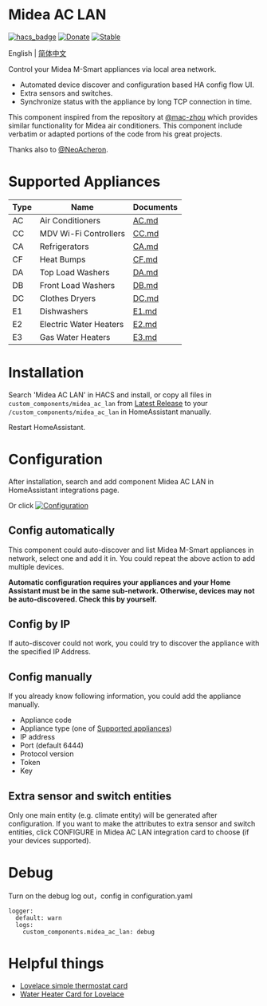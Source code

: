# Midea AC LAN
[![hacs_badge](https://img.shields.io/badge/HACS-Default-blue.svg)](https://github.com/hacs/integration)
[![Donate](https://img.shields.io/badge/donate-BuyMeCoffee-blue.svg)](https://www.buymeacoffee.com/georgezhao2010)
[![Stable](https://img.shields.io/github/v/release/georgezhao2010/midea_ac_lan)](https://github.com/georgezhao2010/midea_ac_lan/releases/latest)

English | [简体中文](https://github.com/georgezhao2010/midea_ac_lan/blob/master/README_hans.md)

Control your Midea M-Smart appliances via local area network.

- Automated device discover and configuration based HA config flow UI.
- Extra sensors and switches.
- Synchronize status with the appliance by long TCP connection in time.

This component inspired from the repository at [@mac-zhou](https://github.com/mac-zhou/midea-msmart) which provides similar functionality for Midea air conditioners. This component include verbatim or adapted portions of the code from his great projects.

Thanks also to [@NeoAcheron](https://github.com/NeoAcheron/midea-ac-py).

# Supported Appliances

  Type | Name | Documents
 --- | --- | ---
 AC | Air Conditioners | [AC.md](https://github.com/georgezhao2010/midea_ac_lan/blob/master/doc/AC.md)
 CC | MDV Wi-Fi Controllers | [CC.md](https://github.com/georgezhao2010/midea_ac_lan/blob/master/doc/CC.md)
 CA | Refrigerators | [CA.md](https://github.com/georgezhao2010/midea_ac_lan/blob/master/doc/CA.md)
 CF | Heat Bumps | [CF.md](https://github.com/georgezhao2010/midea_ac_lan/blob/master/doc/CF.md)
 DA | Top Load Washers | [DA.md](https://github.com/georgezhao2010/midea_ac_lan/blob/master/doc/DA.md)
 DB | Front Load Washers | [DB.md](https://github.com/georgezhao2010/midea_ac_lan/blob/master/doc/DB.md)
 DC | Clothes Dryers | [DC.md](https://github.com/georgezhao2010/midea_ac_lan/blob/master/doc/DC.md)
 E1 | Dishwashers | [E1.md](https://github.com/georgezhao2010/midea_ac_lan/blob/master/doc/E1.md)
 E2 | Electric Water Heaters | [E2.md](https://github.com/georgezhao2010/midea_ac_lan/blob/master/doc/E2.md)
 E3 | Gas Water Heaters |  [E3.md](https://github.com/georgezhao2010/midea_ac_lan/blob/master/doc/E3.md)

# Installation
Search 'Midea AC LAN' in HACS and install, or copy all files in `custom_components/midea_ac_lan` from [Latest Release](https://github.com/georgezhao2010/midea_ac_lan/releases/latest) to your `/custom_components/midea_ac_lan` in HomeAssistant manually. 

Restart HomeAssistant.

# Configuration
After installation, search and add component Midea AC LAN in HomeAssistant integrations page.

Or click [![Configuration](https://my.home-assistant.io/badges/config_flow_start.svg)](https://my.home-assistant.io/redirect/config_flow_start?domain=midea_ac_lan)

## Config automatically
This component could auto-discover and list Midea M-Smart appliances in network, select one and add it in. You could repeat the above action to add multiple devices.

**Automatic configuration requires your appliances and your Home Assistant must be in the same sub-network. Otherwise, devices may not be auto-discovered.  Check this by yourself.**

## Config by IP
If auto-discover could not work, you could try to discover the appliance with the specified IP Address.

## Config manually
If you already know following information, you could add the appliance manually.
- Appliance code
- Appliance type (one of [Supported appliances](https://github.com/georgezhao2010/midea_ac_lan/blob/master/README.md#supported-appliances))
- IP address
- Port (default 6444)
- Protocol version
- Token
- Key


## Extra sensor and switch entities

Only one main entity (e.g. climate entity) will be generated after configuration. If you want to make the attributes to extra sensor and switch entities, click CONFIGURE in Midea AC LAN integration card to choose (if your devices supported).

# Debug

Turn on the debug log out，config in configuration.yaml
```
logger:
  default: warn
  logs:
    custom_components.midea_ac_lan: debug
```

# Helpful things
- [Lovelace simple thermostat card](https://github.com/nervetattoo/simple-thermostat)
- [Water Heater Card for Lovelace](https://github.com/rsnodgrass/water-heater-card)